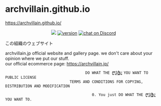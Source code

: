 # archvillain.github.io
https://archvillain.github.io/
<p align="center">
    <a href="https://raw.githubusercontent.com/archvillain/archvillain.github.io/master/LICENSE.md" alt="WTFPL License">
        <img src="https://img.shields.io/badge/license-WTFPL-ff69b4.svg"/></a>
    <a href="#version">
        <img src="https://img.shields.io/badge/version-2͌̊ͬ̑ͤ͌́҉̞̜̜̭̲͙̺.0-lightblue.svg"
            alt="version"></a>
    <a href="#">
        <img src="https://img.shields.io/discord/494990656603815950.svg?logo=discord"
            alt="chat on Discord"></a>
</p>
この組織のウェブサイト

archvillain.jp official website and gallery page. we don't care about your opinion where we put our stuff. <br/>
our official ecommerce page: https://archvillain.jp/
                    
                                        DO WHAT THE f̬̪͕̓ͯ͝*̓҉̘̟̹@̳̪̺ͣ̍͂́͛̐K̠͈̪ͧ͘ YOU WANT TO PUBLIC LICENSE
                                 TERMS AND CONDITIONS FOR COPYING, DISTRIBUTION AND MODIFICATION

                                           0. You just DO WHAT THE f̬̪͕̓ͯ͝*̓҉̘̟̹@̳̪̺ͣ̍͂́͛̐K̠͈̪ͧ͘ YOU WANT TO.
